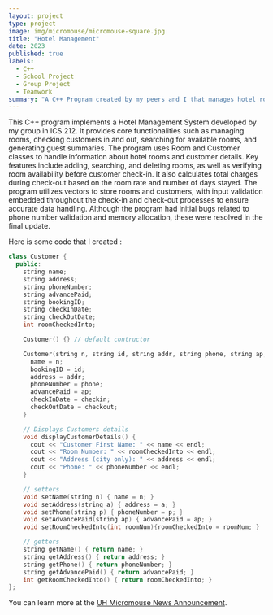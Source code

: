 ```yaml
---
layout: project
type: project
image: img/micromouse/micromouse-square.jpg
title: "Hotel Management"
date: 2023
published: true
labels:
  - C++
  - School Project
  - Group Project
  - Teamwork
summary: "A C++ Program created by my peers and I that manages hotel rooms."
---
```


This C++ program implements a Hotel Management System developed by my group in ICS 212. It provides core functionalities such as managing rooms, checking customers in and out, searching for available rooms, and generating guest summaries. The program uses Room and Customer classes to handle information about hotel rooms and customer details. Key features include adding, searching, and deleting rooms, as well as verifying room availability before customer check-in. It also calculates total charges during check-out based on the room rate and number of days stayed. The program utilizes vectors to store rooms and customers, with input validation embedded throughout the check-in and check-out processes to ensure accurate data handling. Although the program had initial bugs related to phone number validation and memory allocation, these were resolved in the final update.

Here is some code that I created :

```cpp
class Customer {
  public:
    string name;
    string address;
    string phoneNumber;
    string advancePaid;
    string bookingID; 
    string checkInDate; 
    string checkOutDate;
    int roomCheckedInto;  

    Customer() {} // default contructor

    Customer(string n, string id, string addr, string phone, string ap, string checkin, string checkout) {
      name = n;
      bookingID = id;
      address = addr;
      phoneNumber = phone;
      advancePaid = ap;
      checkInDate = checkin;
      checkOutDate = checkout;
    }

    // Displays Customers details 
    void displayCustomerDetails() {
      cout << "Customer First Name: " << name << endl;
      cout << "Room Number: " << roomCheckedInto << endl;
      cout << "Address (city only): " << address << endl;
      cout << "Phone: " << phoneNumber << endl;
    }

    // setters 
    void setName(string n) { name = n; }
    void setAddress(string a) { address = a; }
    void setPhone(string p) { phoneNumber = p; }
    void setAdvancePaid(string ap) { advancePaid = ap; }
    void setRoomCheckedInto(int roomNum){roomCheckedInto = roomNum; }

    // getters 
    string getName() { return name; }
    string getAddress() { return address; }
    string getPhone() { return phoneNumber; }
    string getAdvancePaid() { return advancePaid; }
    int getRoomCheckedInto() { return roomCheckedInto; }
};
```

You can learn more at the [UH Micromouse News Announcement](https://manoa.hawaii.edu/news/article.php?aId=2857).
